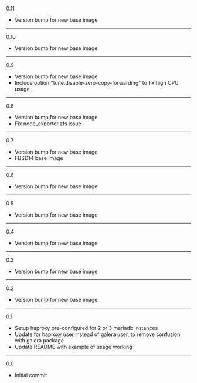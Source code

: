 0.11

* Version bump for new base image

---

0.10

* Version bump for new base image

---

0.9

* Version bump for new base image
* Include option "tune.disable-zero-copy-forwarding" to fix high CPU usage

---

0.8

* Version bump for new base image
* Fix node_exporter zfs issue

---

0.7

* Version bump for new base image
* FBSD14 base image

---

0.6

* Version bump for new base image

---

0.5

* Version bump for new base image

---

0.4

* Version bump for new base image

---

0.3

* Version bump for new base image

---

0.2

* Version bump for new base image

---

0.1

* Setup haproxy pre-configured for 2 or 3 mariadb instances
* Update for haproxy user instead of galera user, to remove confusion with galera package
* Update README with example of usage working

---

0.0

* Initial commit
